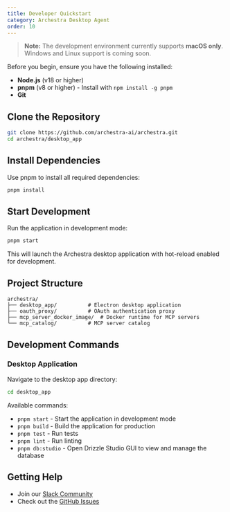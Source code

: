 ```yaml
---
title: Developer Quickstart
category: Archestra Desktop Agent
order: 10
---
```


> **Note:** The development environment currently supports **macOS only**. Windows and Linux support is coming soon.

Before you begin, ensure you have the following installed:

- **Node.js** (v18 or higher)
- **pnpm** (v8 or higher) - Install with `npm install -g pnpm`
- **Git**

## Clone the Repository

```bash
git clone https://github.com/archestra-ai/archestra.git
cd archestra/desktop_app
```

## Install Dependencies

Use pnpm to install all required dependencies:

```bash
pnpm install
```

## Start Development

Run the application in development mode:

```bash
pnpm start
```

This will launch the Archestra desktop application with hot-reload enabled for development.

## Project Structure

```
archestra/
├── desktop_app/          # Electron desktop application
├── oauth_proxy/          # OAuth authentication proxy
├── mcp_server_docker_image/  # Docker runtime for MCP servers
└── mcp_catalog/          # MCP server catalog
```

## Development Commands

### Desktop Application

Navigate to the desktop app directory:

```bash
cd desktop_app
```

Available commands:

- `pnpm start` - Start the application in development mode
- `pnpm build` - Build the application for production
- `pnpm test` - Run tests
- `pnpm lint` - Run linting
- `pnpm db:studio` - Open Drizzle Studio GUI to view and manage the database

## Getting Help

- Join our [Slack Community](https://join.slack.com/t/archestracommunity/shared_invite/zt-39yk4skox-zBF1NoJ9u4t59OU8XxQChg)
- Check out the [GitHub Issues](https://github.com/archestra-ai/archestra/issues)
